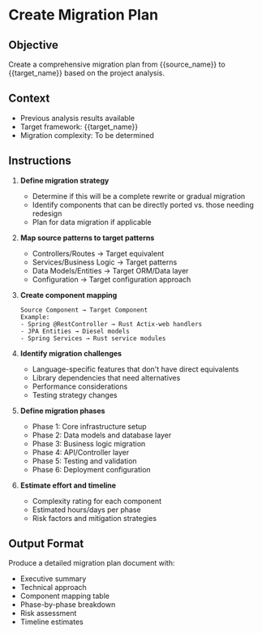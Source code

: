 # Create Migration Plan

## Objective
Create a comprehensive migration plan from {{source_name}} to {{target_name}} based on the project analysis.

## Context
- Previous analysis results available
- Target framework: {{target_name}}
- Migration complexity: To be determined

## Instructions

1. **Define migration strategy**
   - Determine if this will be a complete rewrite or gradual migration
   - Identify components that can be directly ported vs. those needing redesign
   - Plan for data migration if applicable

2. **Map source patterns to target patterns**
   - Controllers/Routes → Target equivalent
   - Services/Business Logic → Target patterns
   - Data Models/Entities → Target ORM/Data layer
   - Configuration → Target configuration approach

3. **Create component mapping**
   ```
   Source Component → Target Component
   Example:
   - Spring @RestController → Rust Actix-web handlers
   - JPA Entities → Diesel models
   - Spring Services → Rust service modules
   ```

4. **Identify migration challenges**
   - Language-specific features that don't have direct equivalents
   - Library dependencies that need alternatives
   - Performance considerations
   - Testing strategy changes

5. **Define migration phases**
   - Phase 1: Core infrastructure setup
   - Phase 2: Data models and database layer
   - Phase 3: Business logic migration
   - Phase 4: API/Controller layer
   - Phase 5: Testing and validation
   - Phase 6: Deployment configuration

6. **Estimate effort and timeline**
   - Complexity rating for each component
   - Estimated hours/days per phase
   - Risk factors and mitigation strategies

## Output Format
Produce a detailed migration plan document with:
- Executive summary
- Technical approach
- Component mapping table
- Phase-by-phase breakdown
- Risk assessment
- Timeline estimates